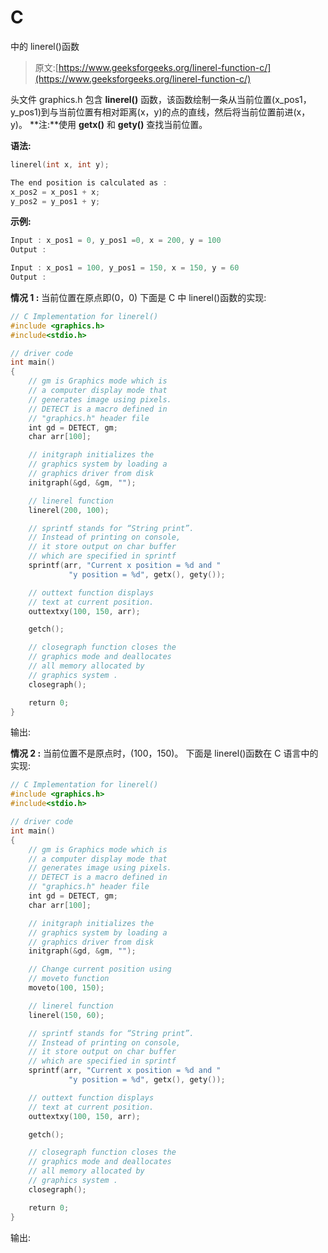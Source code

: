 # C

中的 linerel()函数

> 原文:[https://www.geeksforgeeks.org/linerel-function-c/](https://www.geeksforgeeks.org/linerel-function-c/)

头文件 graphics.h 包含 **linerel()** 函数，该函数绘制一条从当前位置(x_pos1，y_pos1)到与当前位置有相对距离(x，y)的点的直线，然后将当前位置前进(x，y)。
**注:**使用 **getx()** 和 **gety()** 查找当前位置。

**语法:**

```cpp
linerel(int x, int y);

The end position is calculated as :
x_pos2 = x_pos1 + x;
y_pos2 = y_pos1 + y;

```

**示例:**

```cpp
Input : x_pos1 = 0, y_pos1 =0, x = 200, y = 100
Output : 

Input : x_pos1 = 100, y_pos1 = 150, x = 150, y = 60
Output : 

```

**情况 1 :** 当前位置在原点即(0，0)
下面是 C 中 linerel()函数的实现:

```cpp
// C Implementation for linerel()
#include <graphics.h>
#include<stdio.h>

// driver code
int main()
{
    // gm is Graphics mode which is
    // a computer display mode that
    // generates image using pixels.
    // DETECT is a macro defined in
    // "graphics.h" header file
    int gd = DETECT, gm;
    char arr[100];

    // initgraph initializes the
    // graphics system by loading a
    // graphics driver from disk
    initgraph(&gd, &gm, "");

    // linerel function
    linerel(200, 100);

    // sprintf stands for “String print”.
    // Instead of printing on console,
    // it store output on char buffer
    // which are specified in sprintf
    sprintf(arr, "Current x position = %d and "
             "y position = %d", getx(), gety());

    // outtext function displays
    // text at current position.
    outtextxy(100, 150, arr);

    getch();

    // closegraph function closes the
    // graphics mode and deallocates
    // all memory allocated by
    // graphics system .
    closegraph();

    return 0;
}
```

输出:

**情况 2 :** 当前位置不是原点时，(100，150)。
下面是 linerel()函数在 C 语言中的实现:

```cpp
// C Implementation for linerel()
#include <graphics.h>
#include<stdio.h>

// driver code
int main()
{
    // gm is Graphics mode which is
    // a computer display mode that
    // generates image using pixels.
    // DETECT is a macro defined in
    // "graphics.h" header file
    int gd = DETECT, gm;
    char arr[100];

    // initgraph initializes the
    // graphics system by loading a
    // graphics driver from disk
    initgraph(&gd, &gm, "");

    // Change current position using
    // moveto function
    moveto(100, 150);

    // linerel function
    linerel(150, 60);

    // sprintf stands for “String print”.
    // Instead of printing on console,
    // it store output on char buffer
    // which are specified in sprintf
    sprintf(arr, "Current x position = %d and "
             "y position = %d", getx(), gety());

    // outtext function displays
    // text at current position.
    outtextxy(100, 150, arr);

    getch();

    // closegraph function closes the
    // graphics mode and deallocates
    // all memory allocated by
    // graphics system .
    closegraph();

    return 0;
}
```

输出: